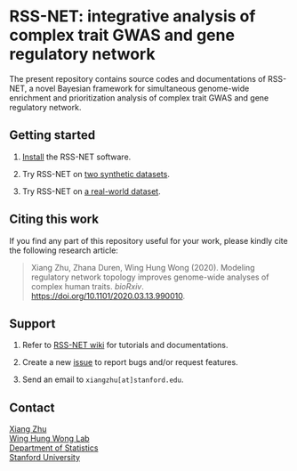 # RSS-NET: integrative analysis of complex trait GWAS and gene regulatory network

The present repository contains source codes and documentations of RSS-NET,
a novel Bayesian framework for simultaneous genome-wide enrichment
and prioritization analysis of complex trait GWAS and gene regulatory network. 

## Getting started

1. [Install](https://suwonglab.github.io/rss-net/setup.html) the RSS-NET software.

2. Try RSS-NET on [two synthetic datasets](https://suwonglab.github.io/rss-net/wtccc_bcell.html).

3. Try RSS-NET on [a real-world dataset](https://suwonglab.github.io/rss-net/ibd2015_nkcell.html). 

## Citing this work

If you find any part of this repository useful for your work,
please kindly cite the following research article:

> Xiang Zhu, Zhana Duren, Wing Hung Wong (2020).
> Modeling regulatory network topology improves genome-wide analyses of complex human traits.
> *bioRxiv*. <https://doi.org/10.1101/2020.03.13.990010>.

## Support

1. Refer to [RSS-NET wiki](https://SUwonglab.github.io/rss-net/)
for tutorials and documentations.

2. Create a new [issue](https://github.com/SUwonglab/rss-net/issues)
to report bugs and/or request features.

3. Send an email to `xiangzhu[at]stanford.edu`.

## Contact

[Xiang Zhu](https://github.com/xiangzhu)<br>
[Wing Hung Wong Lab](https://statistics.stanford.edu/people/wing-hung-wong)<br>
[Department of Statistics](https://statistics.stanford.edu/)<br>
[Stanford University](https://www.stanford.edu/)


